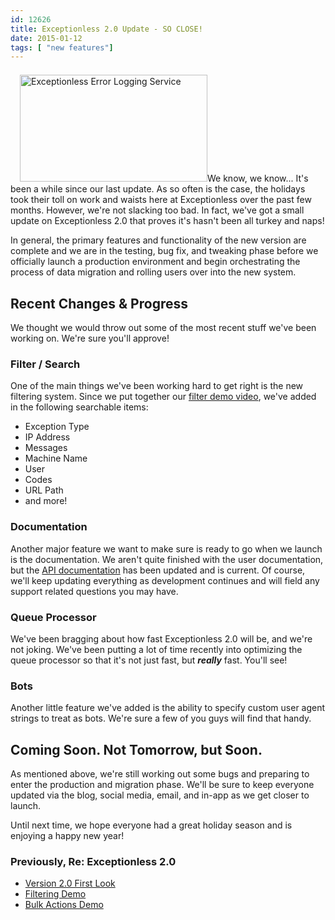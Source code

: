 ```yaml
---
id: 12626
title: Exceptionless 2.0 Update - SO CLOSE!
date: 2015-01-12
tags: [ "new features"]
---
```

<img loading="lazy" class="alignright size-medium wp-image-12627" style="margin-left: 15px; margin-top: 7px;" src="/assets/img/news/exceptionless-2.0-screenshot-300x171.png" alt="Exceptionless Error Logging Service" width="300" height="171" data-id="12627" srcset="/assets/exceptionless-2.0-screenshot-300x171.png 300w, /assets/exceptionless-2.0-screenshot.png 698w" sizes="(max-width: 300px) 100vw, 300px" />We know, we know... It's been a while since our last update. As so often is the case, the holidays took their toll on work and waists here at Exceptionless over the past few months. However, we're not slacking too bad. In fact, we've got a small update on Exceptionless 2.0 that proves it's hasn't been all turkey and naps!

In general, the primary features and functionality of the new version are complete and we are in the testing, bug fix, and tweaking phase before we officially launch a production environment and begin orchestrating the process of data migration and rolling users over into the new system.<!--more-->

## Recent Changes & Progress

We thought we would throw out some of the most recent stuff we've been working on. We're sure you'll approve!

### Filter / Search

One of the main things we've been working hard to get right is the new filtering system. Since we put together our [filter demo video](/filter-your-exceptions-video-demo/ "Exceptionless Search Filter Feature"), we've added in the following searchable items:

* Exception Type
* IP Address
* Messages
* Machine Name
* User
* Codes
* URL Path
* and more!

### Documentation

Another major feature we want to make sure is ready to go when we launch is the documentation. We aren't quite finished with the user documentation, but the [API documentation](/upcoming-exceptionless-2-0-simplified-api/ "Exceptionless API Documentation") has been updated and is current. Of course, we'll keep updating everything as development continues and will field any support related questions you may have.

### Queue Processor

We've been bragging about how fast Exceptionless 2.0 will be, and we're not joking. We've been putting a lot of time recently into optimizing the queue processor so that it's not just fast, but _**really**_ fast. You'll see!

### Bots

Another little feature we've added is the ability to specify custom user agent strings to treat as bots. We're sure a few of you guys will find that handy.

## Coming Soon. Not Tomorrow, but Soon.

As mentioned above, we're still working out some bugs and preparing to enter the production and migration phase. We'll be sure to keep everyone updated via the blog, social media, email, and in-app as we get closer to launch.

Until next time, we hope everyone had a great holiday season and is enjoying a happy new year!

### Previously, Re: Exceptionless 2.0

* [Version 2.0 First Look](/exceptionless-2-0-user-interface-first-look/ "Exceptionless 2.0 First Look")
* [Filtering Demo](/filter-your-exceptions-video-demo/ "Exceptionless 2.0 Filtering and Search Demo")
* [Bulk Actions Demo](/bulk-actions-sneak-peak-exceptionless-2-0-video/ "Exceptionless Bulk Actions Demo")
